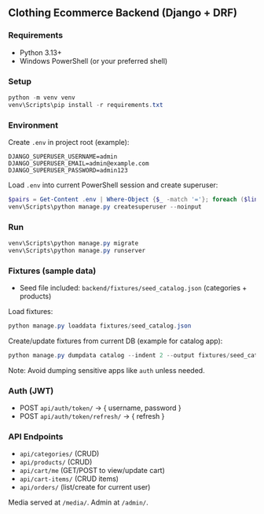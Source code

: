## Clothing Ecommerce Backend (Django + DRF)

### Requirements
- Python 3.13+
- Windows PowerShell (or your preferred shell)

### Setup
```powershell
python -m venv venv
venv\Scripts\pip install -r requirements.txt
```

### Environment
Create `.env` in project root (example):
```
DJANGO_SUPERUSER_USERNAME=admin
DJANGO_SUPERUSER_EMAIL=admin@example.com
DJANGO_SUPERUSER_PASSWORD=admin123
```

Load `.env` into current PowerShell session and create superuser:
```powershell
$pairs = Get-Content .env | Where-Object {$_ -match '='}; foreach ($line in $pairs) { $k,$v = $line -split '=',2; if ($k -and $v) { Set-Item -Path Env:$k -Value $v } }
venv\Scripts\python manage.py createsuperuser --noinput
```

### Run
```powershell
venv\Scripts\python manage.py migrate
venv\Scripts\python manage.py runserver
```

### Fixtures (sample data)
- Seed file included: `backend/fixtures/seed_catalog.json` (categories + products)

Load fixtures:
```powershell
python manage.py loaddata fixtures/seed_catalog.json
```

Create/update fixtures from current DB (example for catalog app):
```powershell
python manage.py dumpdata catalog --indent 2 --output fixtures/seed_catalog.json
```
Note: Avoid dumping sensitive apps like `auth` unless needed.

### Auth (JWT)
- POST `api/auth/token/` → { username, password }
- POST `api/auth/token/refresh/` → { refresh }

### API Endpoints
- `api/categories/` (CRUD)
- `api/products/` (CRUD)
- `api/cart/me` (GET/POST to view/update cart)
- `api/cart-items/` (CRUD items)
- `api/orders/` (list/create for current user)

Media served at `/media/`. Admin at `/admin/`.


